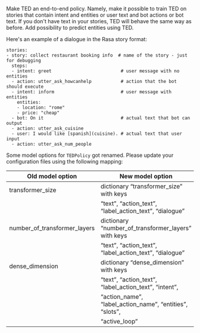 Make TED an end-to-end policy. Namely, make it possible to train TED on stories that contain
intent and entities or user text and bot actions or bot text.
If you don't have text in your stories, TED will behave the same way as before.
Add possibility to predict entities using TED.

Here's an example of a dialogue in the Rasa story format:

```
stories:
- story: collect restaurant booking info  # name of the story - just for debugging
  steps:
  - intent: greet                          # user message with no entities
  - action: utter_ask_howcanhelp           # action that the bot should execute
  - intent: inform                         # user message with entities
    entities:
    - location: "rome"
    - price: "cheap"
  - bot: On it                             # actual text that bot can output
  - action: utter_ask_cuisine
  - user: I would like [spanish](cuisine). # actual text that user input
  - action: utter_ask_num_people
```

Some model options for `TEDPolicy` got renamed.
Please update your configuration files using the following mapping:

|      Old model option       |                  New model option                      |
|-----------------------------|--------------------------------------------------------|
|transformer_size             |dictionary “transformer_size” with keys                 |
|                             |“text”, “action_text”, “label_action_text”, “dialogue”  |
|number_of_transformer_layers |dictionary “number_of_transformer_layers” with keys     |
|                             |“text”, “action_text”, “label_action_text”, “dialogue”  |
|dense_dimension              |dictionary “dense_dimension” with keys                  |
|                             |“text”, “action_text”, “label_action_text”, “intent”,   |
|                             |“action_name”, “label_action_name”, “entities”, “slots”,|
|                             |“active_loop”                                           |
